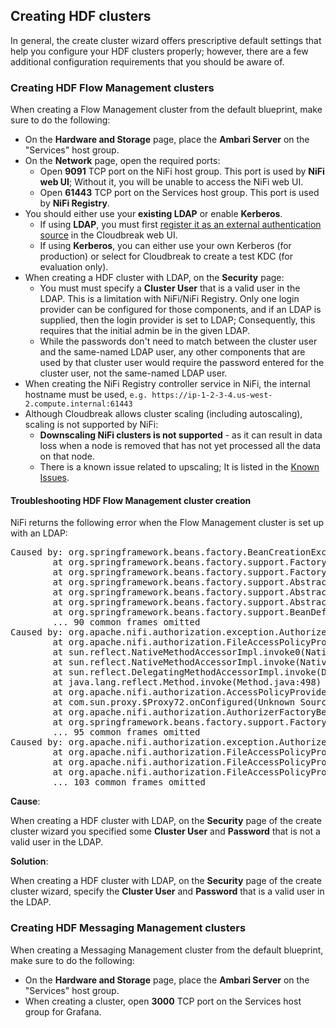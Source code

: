 ## Creating HDF clusters 

In general, the create cluster wizard offers prescriptive default settings that help you configure your HDF clusters properly; however, there are a few additional configuration requirements that you should be aware of. 

### Creating HDF Flow Management clusters

When creating a Flow Management cluster from the default blueprint, make sure to do the following:

* On the **Hardware and Storage** page, place the **Ambari Server** on the "Services" host group. 
* On the **Network** page, open the required ports:        
    * Open **9091** TCP port on the NiFi host group. This port is used by **NiFi web UI**; Without it, you will be unable to access the NiFi web UI.   
    * Open **61443** TCP port on the Services host group. This port is used by **NiFi Registry**.       
* You should either use your **existing LDAP** or enable **Kerberos**.      
    * If using **LDAP**, you must first [register it as an external authentication source](external-ldap.md) in the Cloudbreak web UI.   
    * If using **Kerberos**, you can either use your own Kerberos (for production) or select for Cloudbreak to create a test KDC (for evaluation only).  
*  When creating a HDF cluster with LDAP, on the **Security** page:
    * You must must specify a **Cluster User** that is a valid user in the LDAP. This is a limitation with NiFi/NiFi Registry. Only one login provider can be configured for those components, and if an LDAP is supplied, then the login provider is set to LDAP; Consequently, this requires that the initial admin be in the given LDAP.  
    * While the passwords don't need to match between the cluster user and the same-named LDAP user, any other components that are used by that cluster user would require the password entered for the cluster user, not the same-named LDAP user.        
* When creating the NiFi Registry controller service in NiFi, the internal hostname must be used, `e.g. https://ip-1-2-3-4.us-west-2.compute.internal:61443`   
* Although Cloudbreak allows cluster scaling (including autoscaling), scaling is not supported by NiFi:       
    * **Downscaling NiFi clusters is not supported** - as it can result in data loss when a node is removed that has not yet processed all the data on that node.       
    * There is a known issue related to upscaling; It is listed in the [Known Issues](#known-issues). 
    

#### Troubleshooting HDF Flow Management cluster creation 

NiFi returns the following error when the Flow Management cluster is set up with an LDAP: 

<pre>Caused by: org.springframework.beans.factory.BeanCreationException: Error creating bean with name 'authorizer': FactoryBean threw exception on object creation; nested exception is org.apache.nifi.authorization.exception.AuthorizerCreationException: org.apache.nifi.authorization.exception.AuthorizerCreationException: Unable to locate initial admin admin to seed policies
        at org.springframework.beans.factory.support.FactoryBeanRegistrySupport.doGetObjectFromFactoryBean(FactoryBeanRegistrySupport.java:175)
        at org.springframework.beans.factory.support.FactoryBeanRegistrySupport.getObjectFromFactoryBean(FactoryBeanRegistrySupport.java:103)
        at org.springframework.beans.factory.support.AbstractBeanFactory.getObjectForBeanInstance(AbstractBeanFactory.java:1634)
        at org.springframework.beans.factory.support.AbstractBeanFactory.doGetBean(AbstractBeanFactory.java:317)
        at org.springframework.beans.factory.support.AbstractBeanFactory.getBean(AbstractBeanFactory.java:197)
        at org.springframework.beans.factory.support.BeanDefinitionValueResolver.resolveReference(BeanDefinitionValueResolver.java:351)
        ... 90 common frames omitted
Caused by: org.apache.nifi.authorization.exception.AuthorizerCreationException: org.apache.nifi.authorization.exception.AuthorizerCreationException: Unable to locate initial admin admin to seed policies
        at org.apache.nifi.authorization.FileAccessPolicyProvider.onConfigured(FileAccessPolicyProvider.java:231)
        at sun.reflect.NativeMethodAccessorImpl.invoke0(Native Method)
        at sun.reflect.NativeMethodAccessorImpl.invoke(NativeMethodAccessorImpl.java:62)
        at sun.reflect.DelegatingMethodAccessorImpl.invoke(DelegatingMethodAccessorImpl.java:43)
        at java.lang.reflect.Method.invoke(Method.java:498)
        at org.apache.nifi.authorization.AccessPolicyProviderInvocationHandler.invoke(AccessPolicyProviderInvocationHandler.java:46)
        at com.sun.proxy.$Proxy72.onConfigured(Unknown Source)
        at org.apache.nifi.authorization.AuthorizerFactoryBean.getObject(AuthorizerFactoryBean.java:143)
        at org.springframework.beans.factory.support.FactoryBeanRegistrySupport.doGetObjectFromFactoryBean(FactoryBeanRegistrySupport.java:168)
        ... 95 common frames omitted
Caused by: org.apache.nifi.authorization.exception.AuthorizerCreationException: Unable to locate initial admin admin to seed policies
        at org.apache.nifi.authorization.FileAccessPolicyProvider.populateInitialAdmin(FileAccessPolicyProvider.java:566)
        at org.apache.nifi.authorization.FileAccessPolicyProvider.load(FileAccessPolicyProvider.java:509)
        at org.apache.nifi.authorization.FileAccessPolicyProvider.onConfigured(FileAccessPolicyProvider.java:222)
        ... 103 common frames omitted</pre>
        
**Cause**:

When creating a HDF cluster with LDAP, on the **Security** page of the create cluster wizard you specified some **Cluster User** and **Password** that is not a valid user in the LDAP. 
 

**Solution**:

When creating a HDF cluster with LDAP, on the **Security** page of the create cluster wizard, specify the **Cluster User** and **Password** that is a valid user in the LDAP. 
        

### Creating HDF Messaging Management clusters

When creating a Messaging Management cluster from the default blueprint, make sure to do the following:

* On the **Hardware and Storage** page, place the **Ambari Server** on the "Services" host group.  
* When creating a cluster, open **3000** TCP port on the Services host group for Grafana.    


